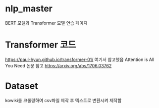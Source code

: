 # nlp_master
BERT 모델과 Transformer 모델 연습 페이지

# Transformer 코드
https://paul-hyun.github.io/transformer-01/
여기서 참고했음
Attention is All You Need 논문 참고
https://arxiv.org/abs/1706.03762

# Dataset 
kowiki를 크롤링하여 csv파일 제작 후 텍스트로 변환시켜 제작함
